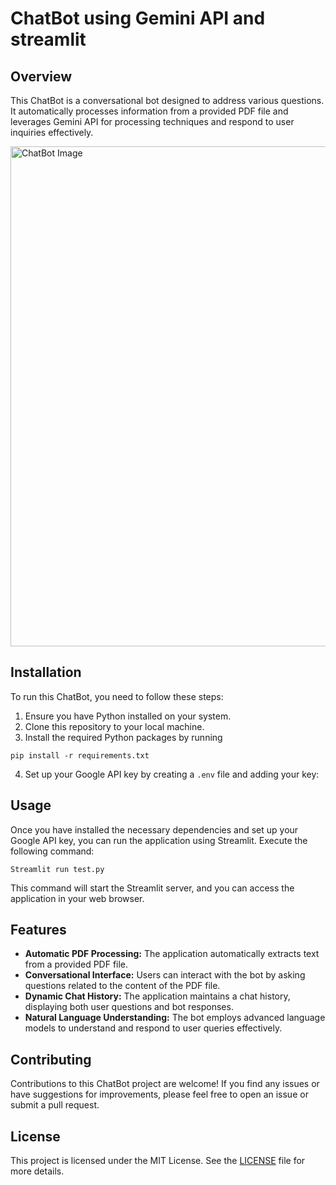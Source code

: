 # ChatBot using Gemini API and streamlit
## Overview
This ChatBot is a conversational bot designed to address various questions. It automatically processes information from a provided PDF file and leverages Gemini API for processing techniques and respond to user inquiries effectively.

<img src="https://github.com/UjjwalDeepXCIX/Gemini_API_Chatbot_using_streamlit/blob/edce13fa3085e5919324e301d3470d6fb126673a/Screenshot%20(108).png" alt="ChatBot Image" width="800"/>

</hr >

## Installation
To run this ChatBot, you need to follow these steps:

1. Ensure you have Python installed on your system.
2. Clone this repository to your local machine.
3. Install the required Python packages by running
```
pip install -r requirements.txt
```
4. Set up your Google API key by creating a `.env` file and adding your key:

## Usage
Once you have installed the necessary dependencies and set up your Google API key, you can run the application using Streamlit. Execute the following command:
```
Streamlit run test.py
```
This command will start the Streamlit server, and you can access the application in your web browser.

## Features
- **Automatic PDF Processing:** The application automatically extracts text from a provided PDF file.
- **Conversational Interface:** Users can interact with the bot by asking questions related to the content of the PDF file.
- **Dynamic Chat History:** The application maintains a chat history, displaying both user questions and bot responses.
- **Natural Language Understanding:** The bot employs advanced language models to understand and respond to user queries effectively.

## Contributing
Contributions to this ChatBot project are welcome! If you find any issues or have suggestions for improvements, please feel free to open an issue or submit a pull request.

## License
This project is licensed under the MIT License. See the [LICENSE](LICENSE) file for more details.


